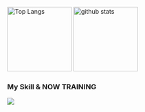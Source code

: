 <img alt="Top Langs" height="150px" src="https://github-readme-stats.vercel.app/api/top-langs/?username=yamana-runteq41&layout=compact&count_private=true&show_icons=true&theme=tokyonight" />  <img alt="github stats" height="150px" src="https://github-readme-stats.vercel.app/api?username=yamana-runteq41&count_private=true&show_icons=true&show_icons=true&theme=tokyonight" />

### My Skill & NOW TRAINING
<img src="https://skillicons.dev/icons?i=html,css,js,ruby,rails,tailwind,vue,github,vscode,docker,figma" /> <br /><br />
